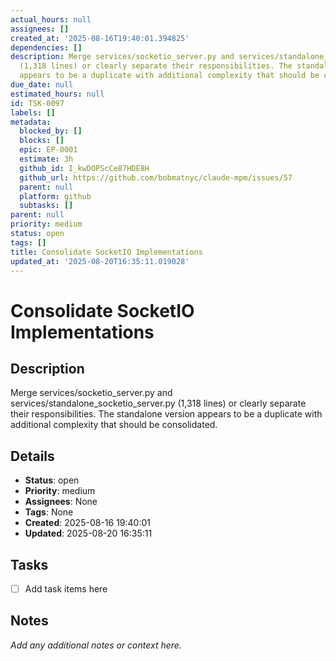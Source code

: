 ```yaml
---
actual_hours: null
assignees: []
created_at: '2025-08-16T19:40:01.394825'
dependencies: []
description: Merge services/socketio_server.py and services/standalone_socketio_server.py
  (1,318 lines) or clearly separate their responsibilities. The standalone version
  appears to be a duplicate with additional complexity that should be consolidated.
due_date: null
estimated_hours: null
id: TSK-0097
labels: []
metadata:
  blocked_by: []
  blocks: []
  epic: EP-0001
  estimate: 3h
  github_id: I_kwDOPScCe87HDE8H
  github_url: https://github.com/bobmatnyc/claude-mpm/issues/57
  parent: null
  platform: github
  subtasks: []
parent: null
priority: medium
status: open
tags: []
title: Consolidate SocketIO Implementations
updated_at: '2025-08-20T16:35:11.019028'
---
```


# Consolidate SocketIO Implementations

## Description
Merge services/socketio_server.py and services/standalone_socketio_server.py (1,318 lines) or clearly separate their responsibilities. The standalone version appears to be a duplicate with additional complexity that should be consolidated.

## Details
- **Status**: open
- **Priority**: medium
- **Assignees**: None
- **Tags**: None
- **Created**: 2025-08-16 19:40:01
- **Updated**: 2025-08-20 16:35:11

## Tasks
- [ ] Add task items here

## Notes
_Add any additional notes or context here._
